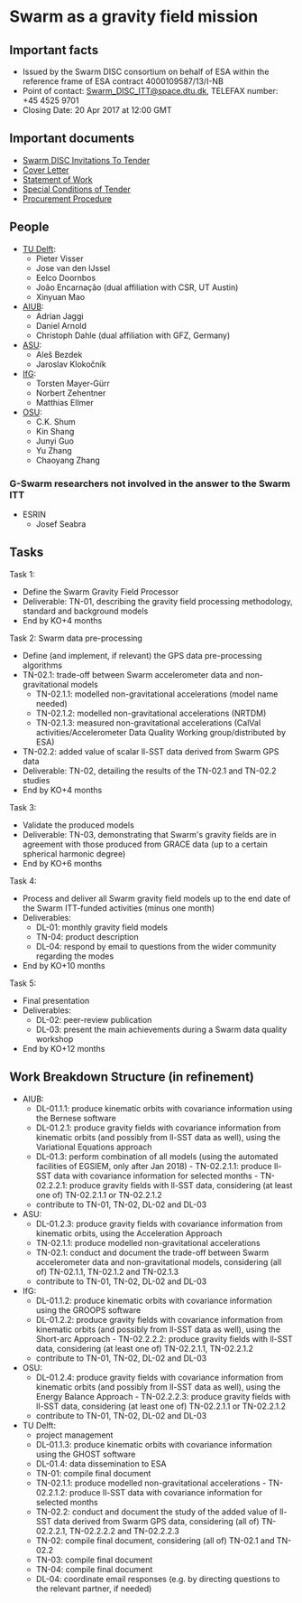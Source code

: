 # Swarm as a gravity field mission

## Important facts

- Issued by the Swarm DISC consortium on behalf of ESA within the reference frame of ESA contract 4000109587/13/I-NB
- Point of contact: Swarm_DISC_ITT@space.dtu.dk, TELEFAX number: +45 4525 9701
- Closing Date: 20 Apr 2017 at 12:00 GMT

## Important documents

- [Swarm DISC Invitations To Tender](http://www.space.dtu.dk/english/research/projects/project-descriptions/swarm/swarm_disc_itts)
- [Cover Letter](http://www.space.dtu.dk/english/-/media/Institutter/Space/forskning/projekter/swarm/SwarmDISC/SD-ITT-1_1/SW-CL-DTU-GS-111_Cover_letter_ITT_1_1_rev2.ashx?la=da)
- [Statement of Work](http://www.space.dtu.dk/english/-/media/Institutter/Space/forskning/projekter/swarm/SwarmDISC/SD-ITT-1_1/SW-SW-DTU-GS-111_ITT1-1_SoW.ashx?la=da)
- [ Special Conditions of Tender](http://www.space.dtu.dk/english/-/media/Institutter/Space/forskning/projekter/swarm/SwarmDISC/SD-ITT-1_1/SW-TC-DTU-GS-111_ITT1-1_Special_Conditions_of_Tender.ashx?la=da)
- [Procurement Procedure](http://www.space.dtu.dk/english/-/media/Institutter/Space/forskning/projekter/swarm/SwarmDISC/SW-RS-DTU-GS-003_1B_Procurement_Procedure.ashx?la=da)

## People

- [TU Delft](http://www.lr.tudelft.nl/en/organisation/departments/space-engineering/astrodynamics-and-space-missions/people/):
  - Pieter Visser
  - Jose van den IJssel
  - Eelco Doornbos
  - João Encarnação (dual affiliation with CSR, UT Austin)
  - Xinyuan Mao
- [AIUB](http://www.aiub.unibe.ch/about_us/team/index_eng.html):
  - Adrian Jaggi
  - Daniel Arnold
  - Christoph Dahle (dual affiliation with GFZ, Germany)
- [ASU](http://galaxy.asu.cas.cz/planets/index.php?page=people):
  - Aleš Bezdek
  - Jaroslav Klokočník
- [IfG](https://www.tugraz.at/institute/ifg/institute/team/):
  - Torsten Mayer-Gürr
  - Norbert Zehentner
  - Matthias Ellmer
- [OSU](https://earthsciences.osu.edu/directory):
  - C.K. Shum
  - Kin Shang
  - Junyi Guo
  - Yu Zhang
  - Chaoyang Zhang

### G-Swarm researchers not involved in the answer to the Swarm ITT

- ESRIN
  - Josef Seabra


## Tasks

Task 1:
- Define the Swarm Gravity Field Processor
- Deliverable: TN-01, describing the gravity field processing methodology, standard and background models
- End by KO+4 months

Task 2: Swarm data pre-processing
- Define (and implement, if relevant) the GPS data pre-processing algorithms
- TN-02.1: trade-off between Swarm accelerometer data and non-gravitational models
  - TN-02.1.1: modelled non-gravitational accelerations (model name needed)
  - TN-02.1.2: modelled non-gravitational accelerations (NRTDM)
  - TN-02.1.3: measured non-gravitational accelerations (CalVal activities/Accelerometer Data Quality Working group/distributed by ESA)
- TN-02.2: added value of scalar ll-SST data derived from Swarm GPS data
- Deliverable: TN-02, detailing the results of the TN-02.1 and TN-02.2 studies
- End by KO+4 months

Task 3:
- Validate the produced models
- Deliverable: TN-03, demonstrating that Swarm's gravity fields are in agreement with those produced from GRACE data (up to a certain spherical harmonic degree)
- End by KO+6 months

Task 4:
- Process and deliver all Swarm gravity field models up to the end date of the Swarm ITT-funded activities (minus one month)
- Deliverables:
  - DL-01: monthly gravity field models
  - TN-04: product description
  - DL-04: respond by email to questions from the wider community regarding the modes
- End by KO+10 months

Task 5:
- Final presentation
- Deliverables:
  - DL-02: peer-review publication
  - DL-03: present the main achievements during a Swarm data quality workshop
- End by KO+12 months


## Work Breakdown Structure (in refinement)

- AIUB:
  - DL-01.1.1: produce kinematic orbits with covariance information using the Bernese software
  - DL-01.2.1: produce gravity fields with covariance information from kinematic orbits (and possibly from ll-SST data as well), using the Variational Equations approach
  - DL-01.3: perform combination of all models (using the automated facilities of EGSIEM, only after Jan 2018)
  - TN-02.2.1.1: produce ll-SST data with covariance information for selected months
  - TN-02.2.2.1: produce gravity fields with ll-SST data, considering (at least one of) TN-02.2.1.1 or TN-02.2.1.2
  - contribute to TN-01, TN-02, DL-02 and DL-03
- ASU:
  - DL-01.2.3: produce gravity fields with covariance information from kinematic orbits, using the Acceleration Approach
  - TN-02.1.1: produce modelled non-gravitational accelerations
  - TN-02.1: conduct and document the trade-off between Swarm accelerometer data and non-gravitational models, considering (all of) TN-02.1.1, TN-02.1.2 and TN-02.1.3
  - contribute to TN-01, TN-02, DL-02 and DL-03
- IfG:
  - DL-01.1.2: produce kinematic orbits with covariance information using the GROOPS software
  - DL-01.2.2: produce gravity fields with covariance information from kinematic orbits (and possibly from ll-SST data as well), using the Short-arc Approach
  - TN-02.2.2.2: produce gravity fields with ll-SST data, considering (at least one of) TN-02.2.1.1, TN-02.2.1.2
  - contribute to TN-01, TN-02, DL-02 and DL-03
- OSU:
  - DL-01.2.4: produce gravity fields with covariance information from kinematic orbits (and possibly from ll-SST data as well), using the Energy Balance Approach
  - TN-02.2.2.3: produce gravity fields with ll-SST data, considering (at least one of) TN-02.2.1.1 or TN-02.2.1.2
  - contribute to TN-01, TN-02, DL-02 and DL-03
- TU Delft: 
  - project management
  - DL-01.1.3: produce kinematic orbits with covariance information using the GHOST software
  - DL-01.4: data dissemination to ESA
  - TN-01: compile final document
  - TN-02.1.1: produce modelled non-gravitational accelerations
  - TN-02.2.1.2: produce ll-SST data with covariance information for selected months
  - TN-02.2: conduct and document the study of the added value of ll-SST data derived from Swarm GPS data, considering (all of) TN-02.2.2.1, TN-02.2.2.2 and TN-02.2.2.3
  - TN-02: compile final document, considering (all of) TN-02.1 and TN-02.2
  - TN-03: compile final document
  - TN-04: compile final document
  - DL-04: coordinate email responses (e.g. by directing questions to the relevant partner, if needed)





